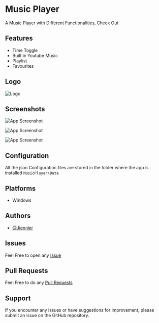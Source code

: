 # Music Player
A Music Player with Different Functionalities, Check Out


## Features

- Time Toggle
- Built in Youtube Music
- Playlist
- Favourites

## Logo
![Logo](https://cdn.discordapp.com/attachments/1074754322585366671/1211719567013974036/Icon.png?ex=65ef38c9&is=65dcc3c9&hm=822533d83c3673d73f07d77852ceb2e6bc6bf485131f73e9b6875a919dd29dbd&)


## Screenshots

![App Screenshot](https://cdn.discordapp.com/attachments/1074754322585366671/1211719796413042778/image.png?ex=65ef3900&is=65dcc400&hm=a6fca0bd9d47d11d2540992b2a033193959d7dacfd7ecc366c4da7b98ab94b66&)

![App Screenshot](https://cdn.discordapp.com/attachments/1074754322585366671/1211719911123193977/image.png?ex=65ef391b&is=65dcc41b&hm=d09eca042b94eb02c0fc1db3b573440309d07bf98c7a949da5bf89226df99fa5&)

![App Screenshot](https://cdn.discordapp.com/attachments/1074754322585366671/1211720376132968488/image.png?ex=65ef398a&is=65dcc48a&hm=5922cefb474dcc0544a24c8accc34c755a4efe8041bafc4b8956447c245a6e4d&)


## Configuration
All the json Configuration files are stored in the folder where the app is installed ``MusicPlayer\Data``


## Platforms

- Windows
## Authors

- [@Jiennier](https://github.com/Jienniers/)


## Issues

Feel Free to open any [Issue](https://github.com/Jienniers/Music-Player/issues)

## Pull Requests

Feel Free to do any [Pull Requests](https://github.com/Jienniers/Music-Player/pulls)

## Support

If you encounter any issues or have suggestions for improvement, please submit an issue on the GitHub repository.
